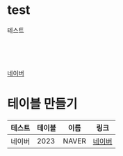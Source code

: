 # test
 테스트


</br></br></br>

[네이버](https://www.naver.com)

# 테이블 만들기

테스트 | 테이블 | 이름 | 링크
------------|------|-------|-----|
네이버 | 2023 | NAVER | [네이버](https://www.naver.com)
